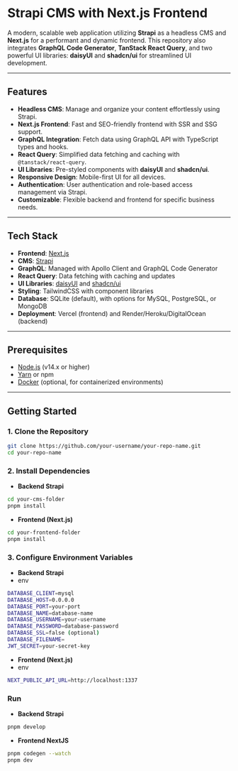 # Strapi CMS with Next.js Frontend

A modern, scalable web application utilizing **Strapi** as a headless CMS and **Next.js** for a performant and dynamic frontend. This repository also integrates **GraphQL Code Generator**, **TanStack React Query**, and two powerful UI libraries: **daisyUI** and **shadcn/ui** for streamlined UI development.

---

## Features

- **Headless CMS**: Manage and organize your content effortlessly using Strapi.
- **Next.js Frontend**: Fast and SEO-friendly frontend with SSR and SSG support.
- **GraphQL Integration**: Fetch data using GraphQL API with TypeScript types and hooks.
- **React Query**: Simplified data fetching and caching with `@tanstack/react-query`.
- **UI Libraries**: Pre-styled components with **daisyUI** and **shadcn/ui**.
- **Responsive Design**: Mobile-first UI for all devices.
- **Authentication**: User authentication and role-based access management via Strapi.
- **Customizable**: Flexible backend and frontend for specific business needs.

---

## Tech Stack

- **Frontend**: [Next.js](https://nextjs.org/)
- **CMS**: [Strapi](https://strapi.io/)
- **GraphQL**: Managed with Apollo Client and GraphQL Code Generator
- **React Query**: Data fetching with caching and updates
- **UI Libraries**: [daisyUI](https://daisyui.com/) and [shadcn/ui](https://ui.shadcn.dev/)
- **Styling**: TailwindCSS with component libraries
- **Database**: SQLite (default), with options for MySQL, PostgreSQL, or MongoDB
- **Deployment**: Vercel (frontend) and Render/Heroku/DigitalOcean (backend)

---

## Prerequisites

- [Node.js](https://nodejs.org/) (v14.x or higher)
- [Yarn](https://yarnpkg.com/) or npm
- [Docker](https://www.docker.com/) (optional, for containerized environments)

---

## Getting Started

### 1. Clone the Repository

```bash
git clone https://github.com/your-username/your-repo-name.git
cd your-repo-name
```

### 2. Install Dependencies

- **Backend Strapi**
```bash
cd your-cms-folder
pnpm install
```

- **Frontend (Next.js)**
```bash
cd your-frontend-folder
pnpm install
```

### 3. Configure Environment Variables

- **Backend Strapi**
- env
```bash
DATABASE_CLIENT=mysql
DATABASE_HOST=0.0.0.0
DATABASE_PORT=your-port
DATABASE_NAME=database-name
DATABASE_USERNAME=your-username
DATABASE_PASSWORD=database-password
DATABASE_SSL=false (optional)
DATABASE_FILENAME=
JWT_SECRET=your-secret-key
```

- **Frontend (Next.js)**
- env
```bash
NEXT_PUBLIC_API_URL=http://localhost:1337
```

### Run

- **Backend Strapi**
```bash
pnpm develop
```

- **Frontend NextJS**
```bash
pnpm codegen --watch
pnpm dev
```